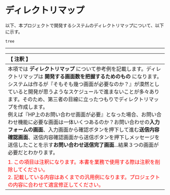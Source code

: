 # ディレクトリマップ
以下、本プロジェクトで開発するシステムのディレクトリマップについて、以下に示す。

```
tree

```

---

|【 注釈 】|
|:---|
|本項では **ディレクトリマップ** について参考例を記載します。ディレクトリマップは **開発する画面数を把握するためのもの** になります。システムは作るが『そもそも幾つ画面が必要なのか？』が漠然としていると開発が思うようなスケジュールで進まないことが多々あります。そのため、第三者の目線に立ったつもりでディレクトリマップを作成します。<br>例えば『HP上のお問い合わせ画面が必要』となった場合、お問い合わせ機能に必要な画面は一体いくつあるのか？お問い合わせの**入力フォームの画面**、入力画面から確認ボタンを押下して進む**送信内容確認画面**、送信内容確認画面から送信ボタンを押下しメッセージを送信したことを示す**お問い合わせ送信完了画面**...結果３つの画面が必要だとわかります。|
|<span style='color:#f00'>1. この項目は注釈になります。本書を業務で使用する際は注釈を削除してください。<br>2. 記載している内容はあくまでの汎用例になります。プロジェクトの内容に合わせて適宜修正してください。</span>|